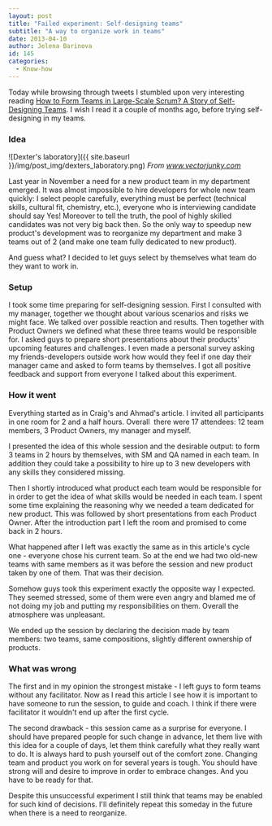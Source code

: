 ```yaml
---
layout: post
title: "Failed experiment: Self-designing teams"
subtitle: "A way to organize work in teams"
date: 2013-04-10
author: Jelena Barinova
id: 145
categories:
  - Know-how
---
```


Today while browsing through tweets I stumbled upon very interesting reading [How to Form Teams in Large-Scale Scrum? A Story of Self-Designing Teams](http://scrumalliance.org/articles/514-how-to-form-teams-in-largescale-scrum-a-story-of-selfdesigning-teams). I wish I read it a couple of months ago, before trying self-designing in my teams.

### Idea

![Dexter's laboratory]({{ site.baseurl }}/img/post_img/dexters_laboratory.png) _From www.vectorjunky.com_

Last year in November a need for a new product team in my department emerged. It was almost impossible to hire developers for whole new team quickly: I select people carefully, everything must be perfect (technical skills, cultural fit, chemistry, etc.), everyone who is interviewing candidate should say Yes! Moreover to tell the truth, the pool of highly skilled candidates was not very big back then. So the only way to speedup new product's development was to reorganize my department and make 3 teams out of 2 (and make one team fully dedicated to new product).

And guess what? I decided to let guys select by themselves what team do they want to work in.

### Setup

I took some time preparing for self-designing session. First I consulted with my manager, together we thought about various scenarios and risks we might face. We talked over possible reaction and results. Then together with Product Owners we defined what these three teams would be responsible for. I asked guys to prepare short presentations about their products' upcoming features and challenges. I even made a personal survey asking my friends-developers outside work how would they feel if one day their manager came and asked to form teams by themselves. I got all positive feedback and support from everyone I talked about this experiment.

### How it went

Everything started as in Craig's and Ahmad's article. I invited all participants in one room for 2 and a half hours. Overall  there were 17 attendees: 12 team members, 3 Product Owners, my manager and myself.

I presented the idea of this whole session and the desirable output: to form 3 teams in 2 hours by themselves, with SM and QA named in each team. In addition they could take a possibility to hire up to 3 new developers with any skills they considered missing.

Then I shortly introduced what product each team would be responsible for in order to get the idea of what skills would be needed in each team. I spent some time explaining the reasoning why we needed a team dedicated for new product. This was followed by short presentations from each Product Owner. After the introduction part I left the room and promised to come back in 2 hours.

What happened after I left was exactly the same as in this article's cycle one - everyone chose his current team. So at the end we had two old-new teams with same members as it was before the session and new product taken by one of them. That was their decision.

Somehow guys took this experiment exactly the opposite way I expected. They seemed stressed, some of them were even angry and blamed me of not doing my job and putting my responsibilities on them. Overall the atmosphere was unpleasant.

We ended up the session by declaring the decision made by team members: two teams, same compositions, slightly different ownership of products.

### What was wrong

The first and in my opinion the strongest mistake - I left guys to form teams without any facilitator. Now as I read this article I see how it is important to have someone to run the session, to guide and coach. I think if there were facilitator it wouldn't end up after the first cycle.

The second drawback - this session came as a surprise for everyone. I should have prepared people for such change in advance, let them live with this idea for a couple of days, let them think carefully what they really want to do. It is always hard to push yourself out of the comfort zone. Changing team and product you work on for several years is tough. You should have strong will and desire to improve in order to embrace changes. And you have to be ready for that.

Despite this unsuccessful experiment I still think that teams may be enabled for such kind of decisions. I'll definitely repeat this someday in the future when there is a need to reorganize.